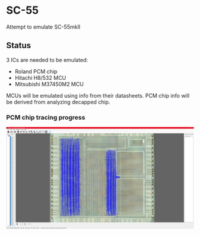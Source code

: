 # SC-55
Attempt to emulate SC-55mkII

## Status

3 ICs are needed to be emulated:
- Roland PCM chip
- Hitachi H8/532 MCU
- Mitsubishi M37450M2 MCU

MCUs will be emulated using info from their datasheets. PCM chip info will be derived from analyzing decapped chip.

### PCM chip tracing progress

![pcm_tracing.jpg](pcm_tracing.jpg)
